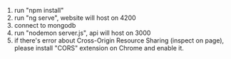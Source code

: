 1. run "npm install"
2. run "ng serve", website will host on 4200
3. connect to mongodb
4. run "nodemon server.js", api will host on 3000
5. if there's error about Cross-Origin Resource Sharing (inspect on page), please install "CORS" extension on Chrome and enable it.
